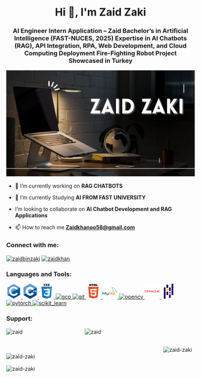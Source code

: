 
<h1 align="center">Hi 👋, I'm Zaid Zaki</h1>
<h3 align="center">AI Engineer Intern Application – Zaid Bachelor’s in Artificial Intelligence (FAST-NUCES, 2025) Expertise in AI Chatbots (RAG), API Integration, RPA, Web Development, and Cloud Computing Deployment Fire-Fighting Robot Project Showcased in Turkey</h3>
<img src="https://github.com/Zaid-Zaki/Zaid-Zaki/blob/main/Dark%20Laptop%20Review%20Youtube%20Thumbnail.png" alt="Thumbnail Image">



- 🔭 I’m currently working on **RAG CHATBOTS**

- 🌱 I’m currently Studying **AI FROM FAST UNIVERSITY**

- I’m looking to collaborate on **AI Chatbot Development and RAG Applications**

- 📫 How to reach me **Zaidkhanoo58@gmail.com**

<h3 align="left">Connect with me:</h3>
<p align="left">
<a href="https://linkedin.com/in/zaidbinzaki" target="blank"><img align="center" src="https://raw.githubusercontent.com/rahuldkjain/github-profile-readme-generator/master/src/images/icons/Social/linked-in-alt.svg" alt="zaidbinzaki" height="30" width="40" /></a>
<a href="https://www.youtube.com/c/zaidkhan" target="blank"><img align="center" src="https://raw.githubusercontent.com/rahuldkjain/github-profile-readme-generator/master/src/images/icons/Social/youtube.svg" alt="zaidkhan" height="30" width="40" /></a>
</p>

<h3 align="left">Languages and Tools:</h3>
<p align="left"> <a href="https://www.cprogramming.com/" target="_blank" rel="noreferrer"> <img src="https://raw.githubusercontent.com/devicons/devicon/master/icons/c/c-original.svg" alt="c" width="40" height="40"/> </a> <a href="https://www.w3schools.com/cpp/" target="_blank" rel="noreferrer"> <img src="https://raw.githubusercontent.com/devicons/devicon/master/icons/cplusplus/cplusplus-original.svg" alt="cplusplus" width="40" height="40"/> </a> <a href="https://www.w3schools.com/css/" target="_blank" rel="noreferrer"> <img src="https://raw.githubusercontent.com/devicons/devicon/master/icons/css3/css3-original-wordmark.svg" alt="css3" width="40" height="40"/> </a> <a href="https://cloud.google.com" target="_blank" rel="noreferrer"> <img src="https://www.vectorlogo.zone/logos/google_cloud/google_cloud-icon.svg" alt="gcp" width="40" height="40"/> </a> <a href="https://git-scm.com/" target="_blank" rel="noreferrer"> <img src="https://www.vectorlogo.zone/logos/git-scm/git-scm-icon.svg" alt="git" width="40" height="40"/> </a> <a href="https://www.w3.org/html/" target="_blank" rel="noreferrer"> <img src="https://raw.githubusercontent.com/devicons/devicon/master/icons/html5/html5-original-wordmark.svg" alt="html5" width="40" height="40"/> </a> <a href="https://www.mysql.com/" target="_blank" rel="noreferrer"> <img src="https://raw.githubusercontent.com/devicons/devicon/master/icons/mysql/mysql-original-wordmark.svg" alt="mysql" width="40" height="40"/> </a> <a href="https://opencv.org/" target="_blank" rel="noreferrer"> <img src="https://www.vectorlogo.zone/logos/opencv/opencv-icon.svg" alt="opencv" width="40" height="40"/> </a> <a href="https://www.oracle.com/" target="_blank" rel="noreferrer"> <img src="https://raw.githubusercontent.com/devicons/devicon/master/icons/oracle/oracle-original.svg" alt="oracle" width="40" height="40"/> </a> <a href="https://pandas.pydata.org/" target="_blank" rel="noreferrer"> <img src="https://raw.githubusercontent.com/devicons/devicon/2ae2a900d2f041da66e950e4d48052658d850630/icons/pandas/pandas-original.svg" alt="pandas" width="40" height="40"/> </a> <a href="https://pytorch.org/" target="_blank" rel="noreferrer"> <img src="https://www.vectorlogo.zone/logos/pytorch/pytorch-icon.svg" alt="pytorch" width="40" height="40"/> </a> <a href="https://scikit-learn.org/" target="_blank" rel="noreferrer"> <img src="https://upload.wikimedia.org/wikipedia/commons/0/05/Scikit_learn_logo_small.svg" alt="scikit_learn" width="40" height="40"/> </a> </p>

<h3 align="left">Support:</h3>
<p><a href="https://www.buymeacoffee.com/zaid"> <img align="left" src="https://cdn.buymeacoffee.com/buttons/v2/default-yellow.png" height="50" width="210" alt="zaid" /></a><a href="https://ko-fi.com/zaid"> <img align="left" src="https://cdn.ko-fi.com/cdn/kofi3.png?v=3" height="50" width="210" alt="zaid" /></a></p><br><br>

<p><img align="left" src="https://github-readme-stats.vercel.app/api/top-langs?username=zaid-zaki&show_icons=true&locale=en&layout=compact" alt="zaid-zaki" /></p>

<p>&nbsp;<img align="center" src="https://github-readme-stats.vercel.app/api?username=zaid-zaki&show_icons=true&locale=en" alt="zaid-zaki" /></p>

<p><img align="center" src="https://github-readme-streak-stats.herokuapp.com/?user=zaid-zaki&" alt="zaid-zaki" /></p>
